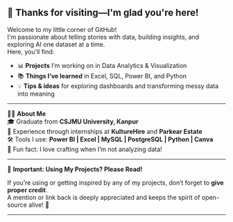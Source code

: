 ## 🌷 Thanks for visiting—I'm glad you're here!


Welcome to my little corner of GitHub!  
I'm passionate about telling stories with data, building insights, and exploring AI one dataset at a time.  
Here, you'll find:

- 📊 **Projects** I’m working on in Data Analytics & Visualization  
- 📚 **Things I’ve learned** in Excel, SQL, Power BI, and Python  
- 💡 **Tips & ideas** for exploring dashboards and transforming messy data into meaning  

---

👩‍💻 **About Me**  
🎓 Graduate from **CSJMU University, Kanpur**  
💼 Experience through internships at **KultureHire** and **Parkear Estate**  
🛠️ Tools I use: **Power BI | Excel | MySQL | PostgreSQL | Python | Canva**  
🎨 Fun fact: I love crafting when I’m not analyzing data!

---

🚨 **Important: Using My Projects? Please Read!**

If you’re using or getting inspired by any of my projects, don’t forget to **give proper credit**.  
A mention or link back is deeply appreciated and keeps the spirit of open-source alive! 🌟  


---

